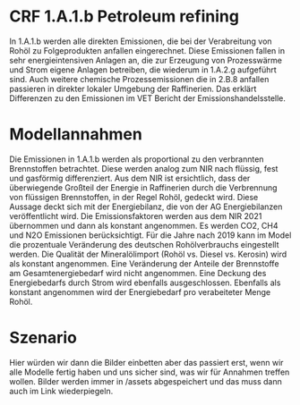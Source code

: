 # CRF 1.A.1.b Petroleum refining

In 1.A.1.b werden alle direkten Emissionen, die bei der Verabreitung von Rohöl zu Folgeprodukten anfallen eingerechnet.
Diese Emissionen fallen in sehr energieintensiven Anlagen an, die zur Erzeugung von Prozesswärme und Strom eigene Anlagen betreiben, die wiederum in 1.A.2.g aufgeführt sind. Auch weitere chemische Prozessemissionen die in 2.B.8 anfallen passieren in direkter lokaler Umgebung der Raffinerien. Das erklärt Differenzen zu den Emissionen im VET Bericht der Emissionshandelsstelle.

# Modellannahmen

Die Emissionen in 1.A.1.b werden als proportional zu den verbrannten Brennstoffen betrachtet.
Diese werden analog zum NIR nach flüssig, fest und gasförmig differenziert.
Aus dem NIR ist ersichtlich, dass der überwiegende Großteil der Energie in Raffinerien durch die Verbrennung von flüssigen Brennstoffen, in der Regel Rohöl, gedeckt wird.
Diese Aussage deckt sich mit der Energiebilanz, die von der AG Energiebilanzen veröffentlicht wird.
Die Emissionsfaktoren werden aus dem NIR 2021 übernommen und dann als konstant angenommen.
Es werden CO2, CH4 und N2O Emissionen berücksichtigt.
Für die Jahre nach 2019 kann im Model die prozentuale Veränderung des deutschen Rohölverbrauchs eingestellt werden.
Die Qualität der Mineralölimport (Rohöl vs. Diesel vs. Kerosin) wird als konstant angenommen.
Eine Veränderung der Anteile der Brennstoffe am Gesamtenergiebedarf wird nicht angenommen.
Eine Deckung des Energiebedarfs durch Strom wird ebenfalls ausgeschlossen.
Ebenfalls als konstant angenommen wird der Energiebedarf pro verabeiteter Menge Rohöl.


# Szenario

Hier würden wir dann die Bilder einbetten aber das passiert erst, wenn wir alle Modelle fertig haben und uns sicher sind,
was wir für Annahmen treffen wollen. Bilder werden immer in /assets abgespeichert und das muss dann auch im Link wiederpiegeln.
